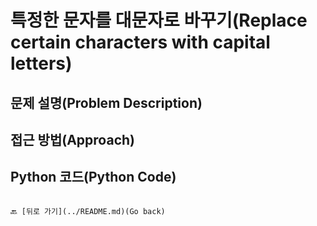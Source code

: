 # 특정한 문자를 대문자로 바꾸기(Replace certain characters with capital letters)

## 문제 설명(Problem Description)

## 접근 방법(Approach)

## Python 코드(Python Code)
```

🔙 [뒤로 가기](../README.md)(Go back)
